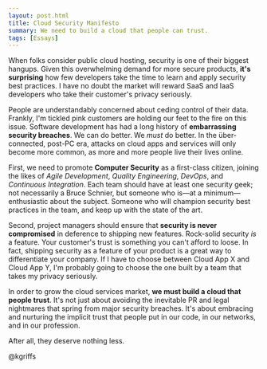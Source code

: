 ```yaml
---
layout: post.html
title: Cloud Security Manifesto
summary: We need to build a cloud that people can trust.
tags: [Essays]
---
```


When folks consider public cloud hosting, security is one of their biggest hangups. Given this overwhelming demand for more secure products, **it's surprising** how few developers take the time to learn and apply security best practices. I have no doubt the market will reward SaaS and IaaS developers who take their customer's privacy seriously.

People are understandably concerned about ceding control of their data. Frankly, I'm tickled pink customers are holding our feet to the fire on this issue. Software development has had a long history of **embarrassing security breaches**. We can do better. We *must* do better. In the über-connected, post-PC era, attacks on cloud apps and services will only become more common, as more and more people live their lives online.

First, we need to promote **Computer Security** as a first-class citizen, joining the likes of *Agile Development*, *Quality Engineering*, *DevOps*, and *Continuous Integration*. Each team should have at least one security geek; not necessarily a Bruce Schnier, but someone who is&mdash;at a minimum&mdash;enthusiastic about the subject. Someone who will champion security best practices in the team, and keep up with the state of the art.

Second, project managers should ensure that **security is never compromised** in deference to shipping new features. Rock-solid security *is* a feature. Your customer's trust is something you can't afford to loose. In fact, shipping security as a feature of your product is a great way to differentiate your company. If I have to choose between Cloud App X and Cloud App Y, I'm probably going to choose the one built by a team that takes my privacy seriously.

In order to grow the cloud services market, **we must build a cloud that people trust**. It's not just about avoiding the inevitable PR and legal nightmares that spring from major security breaches. It's about embracing and nurturing the implicit trust that people put in our code, in our networks, and in our profession.

After all, they deserve nothing less.

@kgriffs





